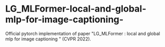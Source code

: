 # LG_MLFormer-local-and-global-mlp-for-image-captioning-
Official pytorch implementation of paper "LG_MLFormer : local and global mlp for image captioning " (CVPR 2022).

